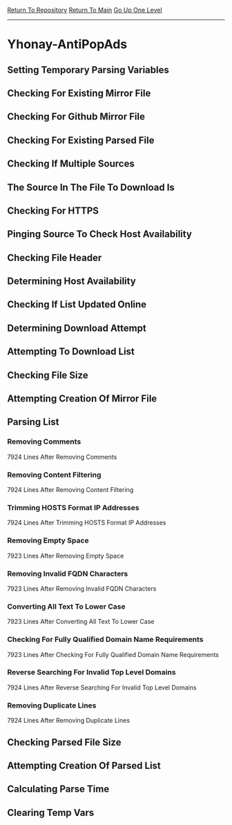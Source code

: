 [Return To Repository](https://github.com/deathbybandaid/piholeparser/)
[Return To Main](https://github.com/deathbybandaid/piholeparser/blob/master/RecentRunLogs/Mainlog.md)
[Go Up One Level](https://github.com/deathbybandaid/piholeparser/blob/master/RecentRunLogs/TopLevelScripts/30-Processing-External-Blacklists.md)
____________________________________
# Yhonay-AntiPopAds
## Setting Temporary Parsing Variables
## Checking For Existing Mirror File
## Checking For Github Mirror File
## Checking For Existing Parsed File
## Checking If Multiple Sources
## The Source In The File To Download Is
## Checking For HTTPS
## Pinging Source To Check Host Availability
## Checking File Header
## Determining Host Availability
## Checking If List Updated Online
## Determining Download Attempt
## Attempting To Download List
## Checking File Size
## Attempting Creation Of Mirror File
## Parsing List
### Removing Comments
7924 Lines After Removing Comments
### Removing Content Filtering
7924 Lines After Removing Content Filtering
### Trimming HOSTS Format IP Addresses
7924 Lines After Trimming HOSTS Format IP Addresses
### Removing Empty Space
7923 Lines After Removing Empty Space
### Removing Invalid FQDN Characters
7923 Lines After Removing Invalid FQDN Characters
### Converting All Text To Lower Case
7923 Lines After Converting All Text To Lower Case
### Checking For Fully Qualified Domain Name Requirements
7923 Lines After Checking For Fully Qualified Domain Name Requirements
### Reverse Searching For Invalid Top Level Domains
7924 Lines After Reverse Searching For Invalid Top Level Domains
### Removing Duplicate Lines
7924 Lines After Removing Duplicate Lines
## Checking Parsed File Size
## Attempting Creation Of Parsed List
## Calculating Parse Time
## Clearing Temp Vars
